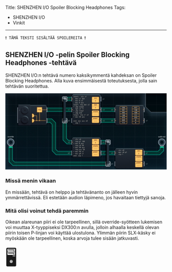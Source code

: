 Title: SHENZHEN I/O Spoiler Blocking Headphones
Tags: 
  - SHENZHEN I/O
  - Vinkit
---
`❗ TÄMÄ TEKSTI SISÄLTÄÄ SPOILEREITA ❗`

## SHENZHEN I/O -pelin Spoiler Blocking Headphones -tehtävä
SHENZHEN I/O:n tehtävä numero kaksikymmentä kahdeksan on Spoiler Blocking Headphones. Alla kuva ensimmäisestä toteutuksesta, jolla sain tehtävän suoritettua.

![Spoiler Blocking Headphones](../images/shenzhen_28.jpg)  

### Missä menin vikaan

En missään, tehtävä on helppo ja tehtävänanto on jälleen hyvin ymmärrettävissä. Eli estetään audion läpimeno, jos havaitaan tiettyjä sanoja.

### Mitä olisi voinut tehdä paremmin

Oikean alareunan piiri ei ole tarpeellinen, sillä override-syötteen lukemisen voi muuttaa X-tyyppiseksi DX300:n avulla, jolloin alhaalla keskellä olevan piirin toisen P-linjan voi käyttää ulostulona. Ylimmän piirin SLX-käsky ei myöskään ole tarpeellinen, koska arvoja tulee sisään jatkuvasti.

<span style="font-size:4em;">🖥️</span>